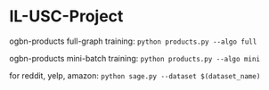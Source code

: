 # IL-USC-Project

ogbn-products full-graph training:
`python products.py --algo full`

ogbn-products mini-batch training:
`python products.py --algo mini`

for reddit, yelp, amazon:
`python sage.py --dataset $(dataset_name)`

